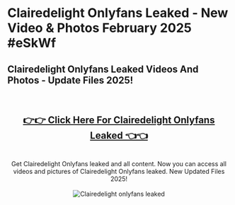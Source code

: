 # Clairedelight Onlyfans Leaked - New Video & Photos February 2025 #eSkWf

<h2>Clairedelight Onlyfans Leaked Videos And Photos - Update Files 2025!</h2>
<br>
<div align="center">
<h2><a href="https://links2leaks.com?utm_source=clairedelight&utm_medium=git92" rel="nofollow">👉👉 Click Here For Clairedelight Onlyfans Leaked 👈👈</a></h2>
<br>
Get Clairedelight Onlyfans leaked and all content. Now you can access all videos and pictures of Clairedelight Onlyfans leaked. New Updated Files 2025!
<br>
<br>
<a href="https://links2leaks.com?utm_source=clairedelight&utm_medium=git92" rel="nofollow" data-target="animated-image.originalLink"><img src="https://i.ibb.co/Gkj2r4b/banner.png" alt="Clairedelight onlyfans leaked" style="max-width: 100%; display: inline-block;" data-target="animated-image.originalImage"></a>
</div>
<br>
